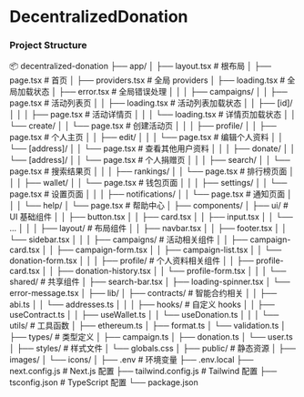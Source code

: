 # DecentralizedDonation


### Project Structure

📦 decentralized-donation
├── app/
│   ├── layout.tsx                 # 根布局
│   ├── page.tsx                   # 首页
│   ├── providers.tsx              # 全局 providers
│   ├── loading.tsx                # 全局加载状态
│   ├── error.tsx                  # 全局错误处理
│   │
│   ├── campaigns/
│   │   ├── page.tsx               # 活动列表页
│   │   ├── loading.tsx            # 活动列表加载状态
│   │   ├── [id]/
│   │   │   ├── page.tsx           # 活动详情页
│   │   │   └── loading.tsx        # 详情页加载状态
│   │   └── create/
│   │       └── page.tsx           # 创建活动页
│   │
│   ├── profile/
│   │   ├── page.tsx               # 个人主页
│   │   ├── edit/
│   │   │   └── page.tsx           # 编辑个人资料
│   │   └── [address]/
│   │       └── page.tsx           # 查看其他用户资料
│   │
│   ├── donate/
│   │   └── [address]/
│   │       └── page.tsx           # 个人捐赠页
│   │
│   ├── search/
│   │   └── page.tsx               # 搜索结果页
│   │
│   ├── rankings/
│   │   └── page.tsx               # 排行榜页面
│   │
│   ├── wallet/
│   │   └── page.tsx               # 钱包页面
│   │
│   ├── settings/
│   │   └── page.tsx               # 设置页面
│   │
│   ├── notifications/
│   │   └── page.tsx               # 通知页面
│   │
│   └── help/
│       └── page.tsx               # 帮助中心
│
├── components/
│   ├── ui/                        # UI 基础组件
│   │   ├── button.tsx
│   │   ├── card.tsx
│   │   ├── input.tsx
│   │   └── ...
│   │
│   ├── layout/                    # 布局组件
│   │   ├── navbar.tsx
│   │   ├── footer.tsx
│   │   └── sidebar.tsx
│   │
│   ├── campaigns/                 # 活动相关组件
│   │   ├── campaign-card.tsx
│   │   ├── campaign-form.tsx
│   │   ├── campaign-list.tsx
│   │   └── donation-form.tsx
│   │
│   ├── profile/                   # 个人资料相关组件
│   │   ├── profile-card.tsx
│   │   ├── donation-history.tsx
│   │   └── profile-form.tsx
│   │
│   └── shared/                    # 共享组件
│       ├── search-bar.tsx
│       ├── loading-spinner.tsx
│       └── error-message.tsx
│
├── lib/
│   ├── contracts/                 # 智能合约相关
│   │   ├── abi.ts
│   │   └── addresses.ts
│   │
│   ├── hooks/                     # 自定义 hooks
│   │   ├── useContract.ts
│   │   ├── useWallet.ts
│   │   └── useDonation.ts
│   │
│   └── utils/                     # 工具函数
│       ├── ethereum.ts
│       ├── format.ts
│       └── validation.ts
│
├── types/                         # 类型定义
│   ├── campaign.ts
│   ├── donation.ts
│   └── user.ts
│
├── styles/                        # 样式文件
│   └── globals.css
│
├── public/                        # 静态资源
│   ├── images/
│   └── icons/
│
├── .env                          # 环境变量
├── .env.local
├── next.config.js               # Next.js 配置
├── tailwind.config.js           # Tailwind 配置
├── tsconfig.json                # TypeScript 配置
└── package.json